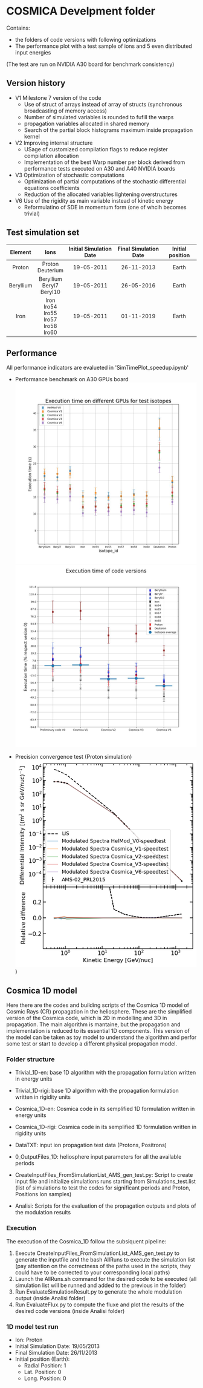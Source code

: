 # COSMICA Develpment folder

Contains:

- the folders of code versions with following optimizations
- The performance plot with a test sample of ions and 5 even distributed input energies

(The test are run on NVIDIA A30 board for benchmark consistency)

## Version history

- V1 Milestone 7 version of the code
  - Use of struct of arrays instead of array of structs (synchronous broadcasting of memory access)
  - Number of simulated variables is rounded to fufill the warps
  - propagation variables allocated in shared memory
  - Search of the partial block histograms maximum inside propagation kernel
- V2 Improving internal structure
  - USage of customized compilation flags to reduce register compilation allocation
  - Implementation of the best Warp number per block derived from performance tests executed on A30 and A40 NVIDIA boards
- V3 Optimization of stochastic computations
  - Optimization of partial computations of the stochastic differential equations coefficients
  - Reduction of the allocated variables lightening overstructures
- V6 Use of the rigidity as main variable instead of kinetic energy
  - Reformulatino of SDE in momentum form (one of whcih becomes trivial)

## Test simulation set

| Element   | Ions                                                   | Initial Simulation Date | Final Simulation Date | Initial position |
|:---------:|:------------------------------------------------------:|:-----------------------:|:---------------------:|:----------------:|
| Proton    | Proton<br> Deuterium                                   | 19-05-2011              | 26-11-2013            | Earth            |
| Beryllium | Beryllium<br> Beryl7<br> Beryl10                       | 19-05-2011              | 26-05-2016            | Earth            |
| Iron      | Iron<br> Iro54<br> Iro55<br> Iro57<br> Iro58<br> Iro60 | 19-05-2011              | 01-11-2019            | Earth            |

## Performance

All performance indicators are evalueted in 'SimTimePlot_speedup.ipynb'

- Performance benchmark on A30 GPUs board
![plot1](test_plots/SimExeTimes_compare_codes.jpg)
![plot2](test_plots/SimExeTimes_compare_improve.jpg)

- Precision convergence test (Proton simulation)
![plot3](test_plots/Figure_AMS-02_PRL2015_Proton.png))

## Cosmica 1D model
Here there are the codes and building scripts of the Cosmica 1D model of Cosmic Rays (CR) propagation in the heliosphere.
These are the simplified version of the Cosmica code, which is 2D in modelling and 3D in propagation. The main algorithm is mantaine, but the propagation and implementation is reduced to its essential 1D components.
This version of the model can be taken as toy model to understand the algorithm and perfor some test or start to develop a different physical propagation model.

### Folder structure
- Trivial_1D-en: base 1D algorithm with the propagation formulation written in energy units
- Trivial_1D-rigi: base 1D algorithm with the propagation formulation written in rigidity units
- Cosmica_1D-en: Cosmica code in its semplified 1D formulation written in energy units
- Cosmica_1D-rigi: Cosmica code in its semplified 1D formulation written in rigidity units

- DataTXT: input ion propagation test data (Protons, Positrons)

- 0_OutputFiles_1D: heliosphere input parameters for all the available periods

- CreateInputFiles_FromSimulationList_AMS_gen_test.py: Script to create input file and initialize simulations runs starting from Simulations_test.list (list of simulations to test the codes for significant periods and Proton, Positions Ion samples)

- Analisi: Scripts for the evaluation of the propagation outputs and plots of the modulation results

### Execution
The execution of the Cosmica_1D follow the subsiquent pipeline:
1. Execute CreateInputFiles_FromSimulationList_AMS_gen_test.py to generate the inputfile and the bash AllRuns to execute the simulation list (pay attention on the correctness of the paths used in the scripts, they could have to be corrected to your corresponding local paths)
2. Launch the AllRuns.sh command for the desired code to be executed (all simulation list will be runned and added to the previous in the folder)
3. Run EvaluateSimulationResult.py to generate the whole modulation output (inside Analisi folder)
4. Run EvaluateFlux.py to compute the fluxe and plot the results of the desired code versions (inside Analisi folder)

### 1D model test run
- Ion: Proton
- Initial Simulation Date: 19/05/2013
- Final Simulation Date: 26/11/2013
- Initial position (Earth):
  - Radial Position: 1
  - Lat. Position: 0
  - Long. Position: 0
